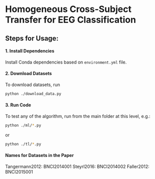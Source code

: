 # Homogeneous Cross-Subject Transfer for EEG Classification

## Steps for Usage:

#### 1. Install Dependencies

Install Conda dependencies based on  `environment.yml` file.

#### 2. Download Datasets

To download datasets, run   
```sh 
python ./download_data.py
```   

#### 3. Run Code

To test any of the algorithm, run from the main folder at this level, e.g.:
```sh 
python ./ml/*.py
```
or 
```sh 
python ./tl/*.py
```   

#### Names for Datasets in the Paper
Tangermann2012: BNCI2014001
Steyrl2016: BNCI2014002
Faller2012: BNCI2015001